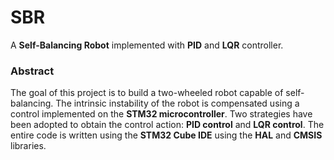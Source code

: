 # SBR
A **Self-Balancing Robot** implemented with **PID** and **LQR** controller.

### Abstract
The goal of this project is to build a two-wheeled robot capable of self-balancing. The intrinsic instability of the robot is compensated using a control implemented on the **STM32 microcontroller**. Two strategies have been adopted to obtain the control action: **PID control** and **LQR control**. The entire code is written using the **STM32 Cube IDE** using the **HAL** and **CMSIS** libraries.
